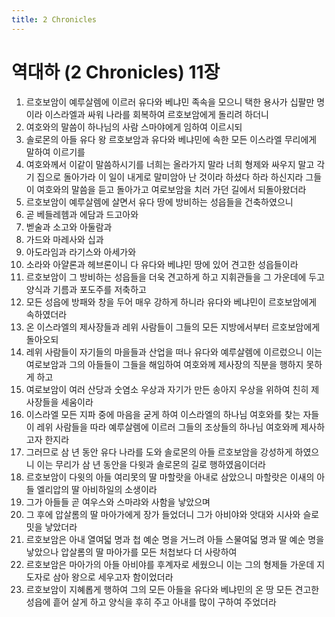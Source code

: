 ```yaml
---
title: 2 Chronicles
---
```


# 역대하 (2 Chronicles) 11장
1. 르호보암이 예루살렘에 이르러 유다와 베냐민 족속을 모으니 택한 용사가 십팔만 명이라 이스라엘과 싸워 나라를 회복하여 르호보암에게 돌리려 하더니
1. 여호와의 말씀이 하나님의 사람 스마야에게 임하여 이르시되
1. 솔로몬의 아들 유다 왕 르호보암과 유다와 베냐민에 속한 모든 이스라엘 무리에게 말하여 이르기를
1. 여호와께서 이같이 말씀하시기를 너희는 올라가지 말라 너희 형제와 싸우지 말고 각기 집으로 돌아가라 이 일이 내게로 말미암아 난 것이라 하셨다 하라 하신지라 그들이 여호와의 말씀을 듣고 돌아가고 여로보암을 치러 가던 길에서 되돌아왔더라
1. 르호보암이 예루살렘에 살면서 유다 땅에 방비하는 성읍들을 건축하였으니
1. 곧 베들레헴과 에담과 드고아와
1. 벧술과 소고와 아둘람과
1. 가드와 마레사와 십과
1. 아도라임과 라기스와 아세가와
1. 소라와 아얄론과 헤브론이니 다 유다와 베냐민 땅에 있어 견고한 성읍들이라
1. 르호보암이 그 방비하는 성읍들을 더욱 견고하게 하고 지휘관들을 그 가운데에 두고 양식과 기름과 포도주를 저축하고
1. 모든 성읍에 방패와 창을 두어 매우 강하게 하니라 유다와 베냐민이 르호보암에게 속하였더라
1. 온 이스라엘의 제사장들과 레위 사람들이 그들의 모든 지방에서부터 르호보암에게 돌아오되
1. 레위 사람들이 자기들의 마을들과 산업을 떠나 유다와 예루살렘에 이르렀으니 이는 여로보암과 그의 아들들이 그들을 해임하여 여호와께 제사장의 직분을 행하지 못하게 하고
1. 여로보암이 여러 산당과 숫염소 우상과 자기가 만든 송아지 우상을 위하여 친히 제사장들을 세움이라
1. 이스라엘 모든 지파 중에 마음을 굳게 하여 이스라엘의 하나님 여호와를 찾는 자들이 레위 사람들을 따라 예루살렘에 이르러 그들의 조상들의 하나님 여호와께 제사하고자 한지라
1. 그러므로 삼 년 동안 유다 나라를 도와 솔로몬의 아들 르호보암을 강성하게 하였으니 이는 무리가 삼 년 동안을 다윗과 솔로몬의 길로 행하였음이더라
1. 르호보암이 다윗의 아들 여리못의 딸 마할랏을 아내로 삼았으니 마할랏은 이새의 아들 엘리압의 딸 아비하일의 소생이라
1. 그가 아들들 곧 여우스와 스마랴와 사함을 낳았으며
1. 그 후에 압살롬의 딸 마아가에게 장가 들었더니 그가 아비야와 앗대와 시사와 슬로밋을 낳았더라
1. 르호보암은 아내 열여덟 명과 첩 예순 명을 거느려 아들 스물여덟 명과 딸 예순 명을 낳았으나 압살롬의 딸 마아가를 모든 처첩보다 더 사랑하여
1. 르호보암은 마아가의 아들 아비야를 후계자로 세웠으니 이는 그의 형제들 가운데 지도자로 삼아 왕으로 세우고자 함이었더라
1. 르호보암이 지혜롭게 행하여 그의 모든 아들을 유다와 베냐민의 온 땅 모든 견고한 성읍에 흩어 살게 하고 양식을 후히 주고 아내를 많이 구하여 주었더라